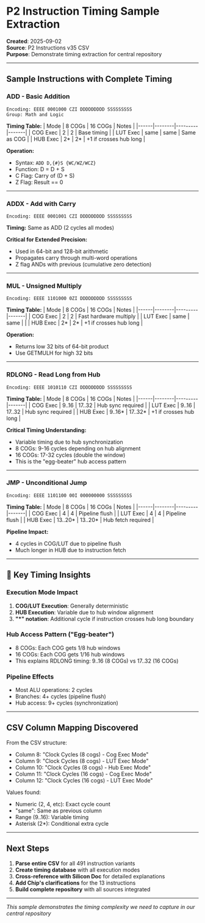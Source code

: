 # P2 Instruction Timing Sample Extraction

**Created**: 2025-09-02  
**Source**: P2 Instructions v35 CSV  
**Purpose**: Demonstrate timing extraction for central repository

---

## Sample Instructions with Complete Timing

### ADD - Basic Addition
```
Encoding: EEEE 0001000 CZI DDDDDDDDD SSSSSSSSS
Group: Math and Logic
```

**Timing Table:**
| Mode | 8 COGs | 16 COGs | Notes |
|------|--------|---------|-------|
| COG Exec | 2 | 2 | Base timing |
| LUT Exec | same | same | Same as COG |
| HUB Exec | 2* | 2* | +1 if crosses hub long |

**Operation:**
- Syntax: `ADD D,{#}S {WC/WZ/WCZ}`
- Function: D = D + S
- C Flag: Carry of (D + S)
- Z Flag: Result == 0

---

### ADDX - Add with Carry
```
Encoding: EEEE 0001001 CZI DDDDDDDDD SSSSSSSSS
```

**Timing:** Same as ADD (2 cycles all modes)

**Critical for Extended Precision:**
- Used in 64-bit and 128-bit arithmetic
- Propagates carry through multi-word operations
- Z flag ANDs with previous (cumulative zero detection)

---

### MUL - Unsigned Multiply
```
Encoding: EEEE 1101000 0ZI DDDDDDDDD SSSSSSSSS
```

**Timing Table:**
| Mode | 8 COGs | 16 COGs | Notes |
|------|--------|---------|-------|
| COG Exec | 2 | 2 | Fast hardware multiply |
| LUT Exec | same | same | |
| HUB Exec | 2* | 2* | +1 if crosses hub long |

**Operation:**
- Returns low 32 bits of 64-bit product
- Use GETMULH for high 32 bits

---

### RDLONG - Read Long from Hub
```
Encoding: EEEE 1010110 CZI DDDDDDDDD SSSSSSSSS
```

**Timing Table:**
| Mode | 8 COGs | 16 COGs | Notes |
|------|--------|---------|-------|
| COG Exec | 9..16 | 17..32 | Hub sync required |
| LUT Exec | 9..16 | 17..32 | Hub sync required |
| HUB Exec | 9..16* | 17..32* | +1 if crosses hub long |

**Critical Timing Understanding:**
- Variable timing due to hub synchronization
- 8 COGs: 9-16 cycles depending on hub alignment
- 16 COGs: 17-32 cycles (double the window)
- This is the "egg-beater" hub access pattern

---

### JMP - Unconditional Jump
```
Encoding: EEEE 1101100 00I 000000000 SSSSSSSSS
```

**Timing Table:**
| Mode | 8 COGs | 16 COGs | Notes |
|------|--------|---------|-------|
| COG Exec | 4 | 4 | Pipeline flush |
| LUT Exec | 4 | 4 | Pipeline flush |
| HUB Exec | 13..20* | 13..20* | Hub fetch required |

**Pipeline Impact:**
- 4 cycles in COG/LUT due to pipeline flush
- Much longer in HUB due to instruction fetch

---

## 🔑 Key Timing Insights

### Execution Mode Impact
1. **COG/LUT Execution**: Generally deterministic
2. **HUB Execution**: Variable due to hub window alignment
3. **"*" notation**: Additional cycle if instruction crosses hub long boundary

### Hub Access Pattern ("Egg-beater")
- 8 COGs: Each COG gets 1/8 hub windows
- 16 COGs: Each COG gets 1/16 hub windows
- This explains RDLONG timing: 9..16 (8 COGs) vs 17..32 (16 COGs)

### Pipeline Effects
- Most ALU operations: 2 cycles
- Branches: 4+ cycles (pipeline flush)
- Hub access: 9+ cycles (synchronization)

---

## CSV Column Mapping Discovered

From the CSV structure:
- Column 8: "Clock Cycles (8 cogs) - Cog Exec Mode"
- Column 9: "Clock Cycles (8 cogs) - LUT Exec Mode"  
- Column 10: "Clock Cycles (8 cogs) - Hub Exec Mode"
- Column 11: "Clock Cycles (16 cogs) - Cog Exec Mode"
- Column 12: "Clock Cycles (16 cogs) - LUT Exec Mode"

Values found:
- Numeric (2, 4, etc): Exact cycle count
- "same": Same as previous column
- Range (9..16): Variable timing
- Asterisk (2*): Conditional extra cycle

---

## Next Steps

1. **Parse entire CSV** for all 491 instruction variants
2. **Create timing database** with all execution modes
3. **Cross-reference with Silicon Doc** for detailed explanations
4. **Add Chip's clarifications** for the 13 instructions
5. **Build complete repository** with all sources integrated

---

*This sample demonstrates the timing complexity we need to capture in our central repository*